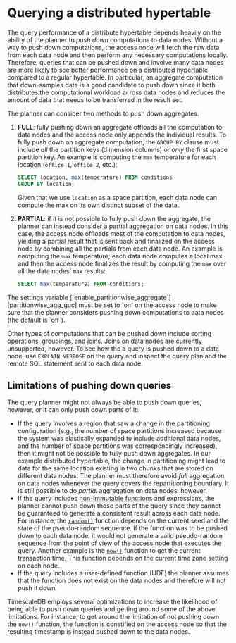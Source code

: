 # Querying a distributed hypertable

The query performance of a distribute hypertable depends heavily on
the ability of the planner to _push down_ computations to data
nodes. Without a way to push down computations, the access node will
fetch the raw data from each data node and then perform any necessary
computations locally. Therefore, queries that can be pushed down and
involve many data nodes are more likely to see better performance on a
distributed hypertable compared to a regular hypertable. In
particular, an aggregate computation that down-samples data is a good
candidate to push down since it both distributes the computational
workload across data nodes and reduces the amount of data that needs
to be transferred in the result set.

The planner can consider two methods to push down aggregates:

1. **FULL**: fully pushing down an aggregate offloads all the
   computation to data nodes and the access node only appends the
   individual results. To fully push down an aggregate computation,
   the `GROUP BY` clause must include *all* the partition keys
   (dimension columns) or *only* the first space partition key. An
   example is computing the `max` temperature for each location
   (`office_1`, `office_2`, etc.):

   ```sql
   SELECT location, max(temperature) FROM conditions
   GROUP BY location;
   ```

   Given that we use `location` as a space partition, each data node
   can compute the max on its own distinct subset of the data.

1. **PARTIAL**: if it is not possible to fully push down the
   aggregate, the planner can instead consider a partial aggregation
   on data nodes. In this case, the access node offloads most of the
   computation to data nodes, yielding a partial result that is sent
   back and finalized on the access node by combining all the partials
   from each data node. An example is computing the `max` temperature;
   each data node computes a local max and then the access node
   finalizes the result by computing the `max` over all the data
   nodes' `max` results:

   ```sql
   SELECT max(temperature) FROM conditions;
   ```

<highlight type="tip">
The settings variable
[`enable_partitionwise_aggregate`][partitionwise_agg_guc] must be set
to `on` on the access node to make sure that the planner considers
pushing down computations to data nodes (the default is `off`).
</highlight>

Other types of computations that can be pushed down include sorting
operations, groupings, and joins. Joins on data nodes are currently
unsupported, however. To see how the a query is pushed down to a data
node, use `EXPLAIN VERBOSE` on the query and inspect the query plan
and the remote SQL statement sent to each data node.

## Limitations of pushing down queries

The query planner might not always be able to push down queries,
however, or it can only push down parts of it:

- If the query involves a region that saw a change in the partitioning
  configuration (e.g., the number of space partitions increased
  because the system was elastically expanded to include additional
  data nodes, and the number of space partitions was correspondingly
  increased), then it might not be possible to fully push down
  aggregates. In our example distributed hypertable, the change in
  partitioning might lead to data for the same location existing in
  two chunks that are stored on different data nodes. The planner must
  therefore avoid *full* aggregation on data nodes whenever the query
  covers the repartitioning boundary. It is still possible to do
  *partial* aggregation on data nodes, however.
- If the query includes [non-immutable functions][volatility] and
  expressions, the planner cannot push down those parts of the query
  since they cannot be guaranteed to generate a consistent result
  across each data node. For instance, the [`random()`][random-func]
  function depends on the current seed and the state of the
  pseudo-random sequence. If the function was to be pushed down to
  each data node, it would not generate a valid pseudo-random sequence
  from the point of view of the access node that executes the
  query. Another example is the [`now()`][current_time] function to
  get the current transaction time. This function depends on the
  current time zone setting on each node.
- If the query includes a user-defined function (UDF) the planner
  assumes that the function does not exist on the data nodes and
  therefore will not push it down.

TimescaleDB employs several optimizations to increase the likelihood
of being able to push down queries and getting around some of the
above limitations. For instance, to get around the limitation of not
pushing down the `now()` function, the function is constified on the
access node so that the resulting timestamp is instead pushed down to
the data nodes.


[volatility]: https://www.postgresql.org/docs/current/xfunc-volatility.html
[current_time]: https://www.postgresql.org/docs/current/functions-datetime.html#FUNCTIONS-DATETIME-CURRENT
[partitionwise_agg_guc]: https://www.postgresql.org/docs/current/runtime-config-query.html#RUNTIME-CONFIG-QUERY-ENABLE
[random-func]: https://www.postgresql.org/docs/current/functions-math.html#FUNCTIONS-MATH-RANDOM-TABLE
